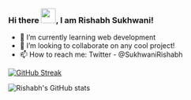 ### Hi there <img src="https://raw.githubusercontent.com/MartinHeinz/MartinHeinz/master/wave.gif" width="30px">, I am Rishabh Sukhwani!

- 🌱 I’m currently learning web development
- 👯 I’m looking to collaborate on any cool project!
- 📫 How to reach me: Twitter - @SukhwaniRishabh

[![GitHub Streak](https://github-readme-streak-stats.herokuapp.com/?user=Rishabh-Sukhwani&theme=tokyonight)](https://git.io/streak-stats)

![Rishabh's GitHub stats](https://github-readme-stats.vercel.app/api?username=Rishabh-Sukhwani&count_private=true&show_icons=true&theme=synthwave)
